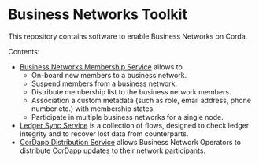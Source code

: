 Business Networks Toolkit
==================================

This repository contains software to enable Business Networks on Corda. 

Contents:
* [Business Networks Membership Service](./memberships-management) allows to 
    * On-board new members to a business network. 
    * Suspend members from a business network.
    * Distribute membership list to the business network members.
    * Association a custom metadata (such as role, email address, phone number etc.) with membership states.
    * Participate in multiple business networks for a single node.
* [Ledger Sync Service](./ledger-sync) is a collection of flows, designed to check ledger integrity and to recover lost data from counterparts.
* [CorDapp Distribution Service](./cordapp-updates-distribution) allows Business Network Operators to distribute CorDapp updates to their network participants. 

